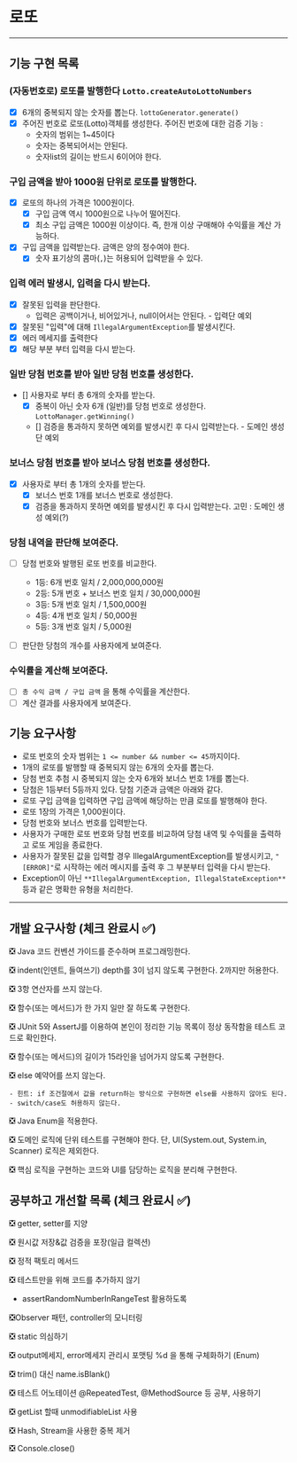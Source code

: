 # 로또

--------

## 기능 구현 목록

### (자동번호로) 로또를 발행한다 ```Lotto.createAutoLottoNumbers```

- [x] 6개의 중복되지 않는 숫자를 뽑는다. ```lottoGenerator.generate()```
- [x] 주어진 번호로 로또(Lotto)객체를 생성한다.
  주어진 번호에 대한 검증 기능 :
    - 숫자의 범위는 1~45이다
    - 숫자는 중복되어서는 안된다.
    - 숫자list의 길이는 반드시 6이어야 한다.

### 구입 금액을 받아 1000원 단위로 로또를 발행한다.

- [x] 로또의 하나의 가격은 1000원이다.
    - [x] 구입 금액 역시 1000원으로 나누어 떨어진다.
    - [x] 최소 구입 금액은 1000원 이상이다. 즉, 한개 이상 구매해야 수익률을 계산 가능하다.
- [x] 구입 금액을 입력받는다. 금액은 양의 정수여야 한다.
    - [x] 숫자 표기상의 콤마(```,```)는 허용되어 입력받을 수 있다.

### 입력 에러 발생시, 입력을 다시 받는다.

- [x] 잘못된 입력을 판단한다.
    - 입력은 공백이거나, 비어있거나, null이어서는 안된다. - 입력단 예외
- [x] 잘못된 "입력"에 대해 ```IllegalArgumentException```를 발생시킨다.
- [x] 에러 메세지를 출력한다
- [x] 해당 부분 부터 입력을 다시 받는다.

### 일반 당첨 번호를 받아 일반 당첨 번호를 생성한다.

- [] 사용자로 부터 총 6개의 숫자를 받는다.
    - [x] 중복이 아닌 숫자 6개 (일반)를 당첨 번호로 생성한다. ```LottoManager.getWinning()```
    - [] 검증을 통과하지 못하면 예외를 발생시킨 후 다시 입력받는다. - 도메인 생성단 예외

### 보너스 당첨 번호를 받아 보너스 당첨 번호를 생성한다.

- [x] 사용자로 부터 총 1개의 숫자를 받는다.
    - [x] 보너스 번호 1개를 보너스 번호로 생성한다.
    - [x] 검증을 통과하지 못하면 예외를 발생시킨 후 다시 입력받는다. 고민 : 도메인 생성 예외(?)

### 당첨 내역을 판단해 보여준다.

- [ ] 당첨 번호와 발행된 로또 번호를 비교한다.
    - 1등: 6개 번호 일치 / 2,000,000,000원
    - 2등: 5개 번호 + 보너스 번호 일치 / 30,000,000원
    - 3등: 5개 번호 일치 / 1,500,000원
    - 4등: 4개 번호 일치 / 50,000원
    - 5등: 3개 번호 일치 / 5,000원

- [ ] 판단한 당첨의 개수를 사용자에게 보여준다.

### 수익률을 계산해 보여준다.

- [ ] ```총 수익 금액 / 구입 금액``` 을 통해 수익률을 계산한다.
- [ ] 계산 결과를 사용자에게 보여준다.

## 기능 요구사항

- 로또 번호의 숫자 범위는 ```1 <= number && number <= 45```까지이다.
- 1개의 로또를 발행할 때 중복되지 않는 6개의 숫자를 뽑는다.
- 당첨 번호 추첨 시 중복되지 않는 숫자 6개와 보너스 번호 1개를 뽑는다.
- 당첨은 1등부터 5등까지 있다. 당첨 기준과 금액은 아래와 같다.
- 로또 구입 금액을 입력하면 구입 금액에 해당하는 만큼 로또를 발행해야 한다.
- 로또 1장의 가격은 1,000원이다.
- 당첨 번호와 보너스 번호를 입력받는다.
- 사용자가 구매한 로또 번호와 당첨 번호를 비교하여 당첨 내역 및 수익률을 출력하고 로또 게임을 종료한다.
- 사용자가 잘못된 값을 입력할 경우 IllegalArgumentException를 발생시키고, ```"[ERROR]"```로 시작하는 에러 메시지를 출력 후 그 부분부터 입력을 다시 받는다.
- Exception이 아닌 ```**IllegalArgumentException, IllegalStateException**``` 등과 같은 명확한 유형을 처리한다.

-----

## 개발 요구사항 (체크 완료시 ✅)

❎ Java 코드 컨벤션 가이드를 준수하며 프로그래밍한다.

❎ indent(인덴트, 들여쓰기) depth를 3이 넘지 않도록 구현한다. 2까지만 허용한다.

❎ 3항 연산자를 쓰지 않는다.

❎ 함수(또는 메서드)가 한 가지 일만 잘 하도록 구현한다.

❎ JUnit 5와 AssertJ를 이용하여 본인이 정리한 기능 목록이 정상 동작함을 테스트 코드로 확인한다.

❎ 함수(또는 메서드)의 길이가 15라인을 넘어가지 않도록 구현한다.

❎ else 예약어를 쓰지 않는다.

    - 힌트: if 조건절에서 값을 return하는 방식으로 구현하면 else를 사용하지 않아도 된다.
    - switch/case도 허용하지 않는다.

❎ Java Enum을 적용한다.

❎ 도메인 로직에 단위 테스트를 구현해야 한다. 단, UI(System.out, System.in, Scanner) 로직은 제외한다.

❎ 핵심 로직을 구현하는 코드와 UI를 담당하는 로직을 분리해 구현한다.

## 공부하고 개선할 목록 (체크 완료시 ✅)

❎ getter, setter를 지양

❎ 원시값 저장&값 검증을 포장(일급 컬렉션)

❎ 정적 팩토리 메서드

❎ 테스트만을 위해 코드를 추가하지 않기

- assertRandomNumberInRangeTest 활용하도록

❎Observer 패턴, controller의 모니터링

❎ static 의심하기

❎ output메세지, error메세지 관리시 포맷팅 %d 을 통해 구체화하기 (Enum)

❎ trim() 대신 name.isBlank()

❎ 테스트 어노테이션 @RepeatedTest, @MethodSource 등 공부, 사용하기

❎ getList 할때 unmodifiableList 사용

❎ Hash, Stream을 사용한 중복 제거

❎ Console.close()